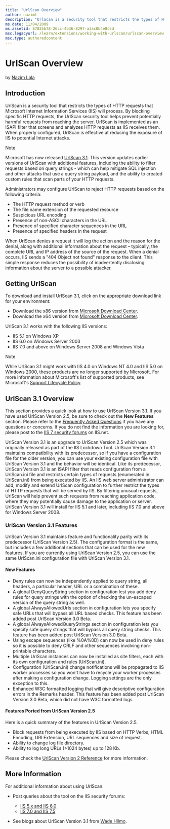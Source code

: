 ```yaml
---
title: "UrlScan Overview"
author: naziml
description: "UrlScan is a security tool that restricts the types of HTTP requests that Microsoft Internet Information Services (IIS) will process. By blocking specific HT..."
ms.date: 11/04/2009
ms.assetid: 87825b78-26cc-4b36-8297-a3ac0b4e8c5d
msc.legacyurl: /learn/extensions/working-with-urlscan/urlscan-overview
msc.type: authoredcontent
---
```

UrlScan Overview
====================
by [Nazim Lala](https://github.com/naziml)

## Introduction

UrlScan is a security tool that restricts the types of HTTP requests that Microsoft Internet Information Services (IIS) will process. By blocking specific HTTP requests, the UrlScan security tool helps prevent potentially harmful requests from reaching the server. UrlScan is implemented as an ISAPI filter that screens and analyzes HTTP requests as IIS receives them. When properly configured, UrlScan is effective at reducing the exposure of IIS to potential Internet attacks.

> [!NOTE]
> Microsoft has now released [UrlScan 3.1](urlscan-3-reference.md). This version updates earlier versions of UrlScan with additional features, including the ability to filter requests based on query strings - which can help mitigate SQL injection and other attacks that use a query string payload, and the ability to created custom rules that scan parts of your HTTP requests.

Administrators may configure UrlScan to reject HTTP requests based on the following criteria:

- The HTTP request method or verb
- The file name extension of the requested resource
- Suspicious URL encoding
- Presence of non-ASCII characters in the URL
- Presence of specified character sequences in the URL
- Presence of specified headers in the request

When UrlScan denies a request it will log the action and the reason for the denial, along with additional information about the request – typically, the complete URL and IP address of the source of the request. When a denial occurs, IIS sends a "404 Object not found" response to the client. This simple response reduces the possibility of inadvertently disclosing information about the server to a possible attacker.

## Getting UrlScan

To download and install UrlScan 3.1, click on the appropriate download link for your environment:

- Download the x86 version from [Microsoft Download Center](https://www.iis.net/downloads/microsoft/urlscan).
- Download the x64 version from [Microsoft Download Center](https://www.iis.net/downloads/microsoft/urlscan).

UrlScan 3.1 works with the following IIS versions:

- IIS 5.1 on Windows XP
- IIS 6.0 on Windows Server 2003
- IIS 7.0 and above on Windows Server 2008 and Windows Vista

> [!NOTE]
> While UrlScan 3.1 might work with IIS 4.0 on Windows NT 4.0 and IIS 5.0 on Windows 2000, these products are no longer supported by Microsoft. For more information about Microsoft's list of supported products, see Microsoft's [Support Lifecycle Policy](https://support.microsoft.com/lifecycle/).

## UrlScan 3.1 Overview

This section provides a quick look at how to use UrlScan Version 3.1. If you have used UrlScan Version 2.5, be sure to check out the **New Features** section. Please refer to the [Frequently Asked Questions](index.md) if you have any questions or concerns. If you do not find the information you are looking for, please post to the [IIS 7 security forums](https://forums.iis.net/1043.aspx) on IIS.net.

UrlScan Version 3.1 is an upgrade to UrlScan Version 2.5 which was originally released as part of the IIS Lockdown Tool. UrlScan Version 3.1 maintains compatibility with its predecessor, so if you have a configuration file for the older version, you can use your existing configuration file with UrlScan Version 3.1 and the behavior will be identical. Like its predecessor, UrlScan Version 3.1 is an ISAPI filter that reads configuration from a UrlScan.ini file and restricts certain types of requests (enumerated in UrlScan.ini) from being executed by IIS. An IIS web server administrator can add, modify and extend UrlScan configuration to further restrict the types of HTTP requests that will be served by IIS. By filtering unusual requests, UrlScan will help prevent such requests from reaching application code, where they may potentially cause damage to the application or server. UrlScan Version 3.1 will install for IIS 5.1 and later, including IIS 7.0 and above for Windows Server 2008.

### UrlScan Version 3.1 Features

UrlScan Version 3.1 maintains feature and functionality parity with its predecessor (UrlScan Version 2.5). The configuration format is the same, but includes a few additional sections that can be used for the new features. If you are currently using UrlScan Version 2.5, you can use the same UrlScan.ini configuration file with UrlScan Version 3.1.

#### New Features

- Deny rules can now be independently applied to query string, all headers, a particular header, URL or a combination of these.
- A global DenyQueryString section in configuration lest you add deny rules for query strings with the option of checking the un-escaped version of the query string as well.
- A global AlwaysAllowedUrls section in configuration lets you specify safe URLs that will bypass all URL based checks. This feature has been added post UrlScan Version 3.0 Beta.
- A global AlwaysAllowedQueryStrings section in configuration lets you specify safe query strings that will bypass all query string checks. This feature has been added post UrlScan Version 3.0 Beta.
- Using escape sequences (like %0A%0D) can now be used in deny rules so it is possible to deny CRLF and other sequences involving non-printable characters.
- Multiple UrlScan instances can now be installed as site filters, each with its own configuration and rules (UrlScan.ini).
- Configuration (UrlScan.ini) change notifications will be propagated to IIS worker processes so you won't have to recycle your worker processes after making a configuration change. Logging settings are the only exception to this.
- Enhanced W3C formatted logging that will give descriptive configuration errors in the Remarks header. This feature has been added post UrlScan Version 3.0 Beta, which did not have W3C formatted logs.

#### Features Ported from UrlScan Version 2.5

Here is a quick summary of the features in UrlScan Version 2.5.

- Block requests from being executed by IIS based on HTTP Verbs, HTML Encoding, URI Extension, URL sequences and size of request.
- Ability to change log file directory.
- Ability to log long URLs (&gt;1024 bytes) up to 128 Kb.

Please check the [UrlScan Version 2 Reference](urlscan-2-reference.md) for more information.

## More Information

For additional information about using UrlScan:

- Post queries about the tool on the IIS security forums: 

    - [IIS 5.x and IIS 6.0](https://forums.iis.net/1031.aspx)
    - [IIS 7.0 and IIS 7.5](https://forums.iis.net/1043.aspx)
- See blogs about UrlScan Version 3.1 from [Wade Hilmo](https://blogs.iis.net/wadeh/archive/2008/10/31/UrlScan-3-1.aspx).